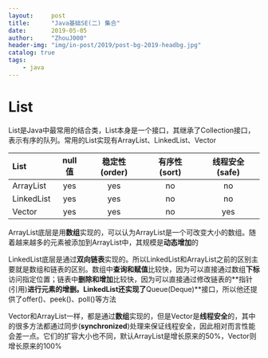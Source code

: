 ```yaml
---
layout:     post
title:      "Java基础SE(二) 集合"
date:       2019-05-05
author:     "ZhouJ000"
header-img: "img/in-post/2019/post-bg-2019-headbg.jpg"
catalog: true
tags:
    - java
--- 
```




# List

List是Java中最常用的结合类，List本身是一个接口，其继承了Collection接口，表示有序的队列。常用的List实现有ArrayList、LinkedList、Vector

| List       | null值 | 稳定性(order) | 有序性(sort) | 线程安全(safe) |
| :--------- | :----: | :-----------: | :----------: | :------------: |
| ArrayList  |  yes   |      yes      |      no      |       no       |
| LinkedList |  yes   |      yes      |      no      |       no       |
| Vector     |  yes   |      yes      |      no      |      yes       |

ArrayList底层是用**数组**实现的，可以认为ArrayList是一个可改变大小的数组。随着越来越多的元素被添加到ArrayList中，其规模是**动态增加**的

LinkedList底层是通过**双向链表**实现的。所以LinkedList和ArrayList之前的区别主要就是数组和链表的区别。数组中**查询和赋值**比较快，因为可以直接通过数组**下标**访问指定位置；链表中**删除和增加**比较快，因为可以直接通过修改链表的**指针(引用)**进行元素的增删。LinkedList还实现了**Queue(Deque)**接口，所以他还提供了offer()、peek()、poll()等方法

Vector和ArrayList一样，都是通过**数组**实现的，但是Vector是**线程安全**的，其中的很多方法都通过同步(**synchronized**)处理来保证线程安全，因此相对而言性能会差一点。它们的扩容大小也不同，默认ArrayList是增长原来的50%，Vector则增长原来的100%















